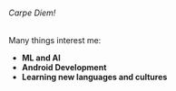 ###### Carpe Diem!


Many things interest me:
- **ML and AI**
- **Android Development**
- **Learning new languages and cultures**





